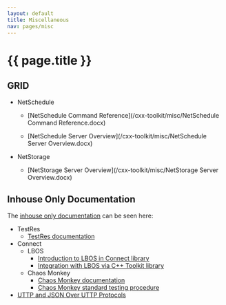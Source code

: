 ```yaml
---
layout: default
title: Miscellaneous
nav: pages/misc
---
```


{{ page.title }}
===============================

GRID
-------------------------------
-   NetSchedule

    -   [NetSchedule Command Reference](/cxx-toolkit/misc/NetSchedule Command Reference.docx)

    -   [NetSchedule Server Overview](/cxx-toolkit/misc/NetSchedule Server Overview.docx)

-   NetStorage

    -   [NetStorage Server Overview](/cxx-toolkit/misc/NetStorage Server Overview.docx)
    
Inhouse Only Documentation
-------------------------------
The [inhouse only documentation](https://confluence.ncbi.nlm.nih.gov/pages/viewpage.action?pageId=36408685) can be seen here:

-   TestRes
    -   [TestRes documentation](https://confluence.ncbi.nlm.nih.gov/display/CT/TestRes+documentation)
-   Connect
    -   LBOS
        -   [Introduction to LBOS in Connect library](https://confluence.ncbi.nlm.nih.gov/display/CT/Introduction+to+LBOS+in+Connect+library)
        -   [Integration with LBOS via C++ Toolkit library](https://confluence.ncbi.nlm.nih.gov/pages/viewpage.action?pageId=51121913)
    -   Chaos Monkey
        -   [Chaos Monkey documentation](https://confluence.ncbi.nlm.nih.gov/display/~elisovdn/Chaos+Monkey+documentation)
        -   [Chaos Monkey standard testing procedure](https://confluence.ncbi.nlm.nih.gov/display/~elisovdn/Chaos+Monkey+standard+testing+procedure)
-  [UTTP and JSON Over UTTP Protocols](https://confluence.ncbi.nlm.nih.gov/display/CT/UTTP+and+JSON+Over+UTTP+Protocols) 
